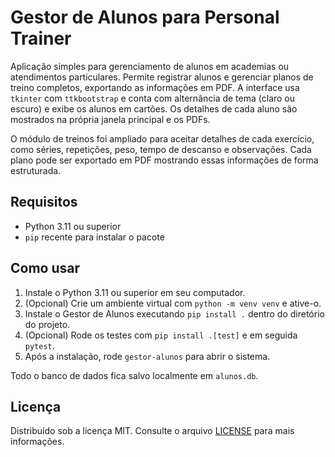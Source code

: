 # Gestor de Alunos para Personal Trainer

Aplicação simples para gerenciamento de alunos em academias ou atendimentos particulares.
Permite registrar alunos e gerenciar planos de treino completos, exportando
as informações em PDF. A interface usa `tkinter` com `ttkbootstrap` e conta com
alternância de tema (claro ou escuro) e exibe os alunos em cartões. Os detalhes
de cada aluno são mostrados na própria janela principal e os PDFs.

O módulo de treinos foi ampliado para aceitar detalhes de cada exercício, como séries, repetições,
peso, tempo de descanso e observações. Cada plano pode ser exportado em PDF mostrando essas
informações de forma estruturada.

## Requisitos
- Python 3.11 ou superior
- `pip` recente para instalar o pacote

## Como usar
1. Instale o Python 3.11 ou superior em seu computador.
2. (Opcional) Crie um ambiente virtual com `python -m venv venv` e ative-o.
3. Instale o Gestor de Alunos executando `pip install .` dentro do diretório do projeto.
4. (Opcional) Rode os testes com `pip install .[test]` e em seguida `pytest`.
5. Após a instalação, rode `gestor-alunos` para abrir o sistema.

Todo o banco de dados fica salvo localmente em `alunos.db`.

## Licença

Distribuído sob a licença MIT. Consulte o arquivo [LICENSE](LICENSE) para mais
informações.
